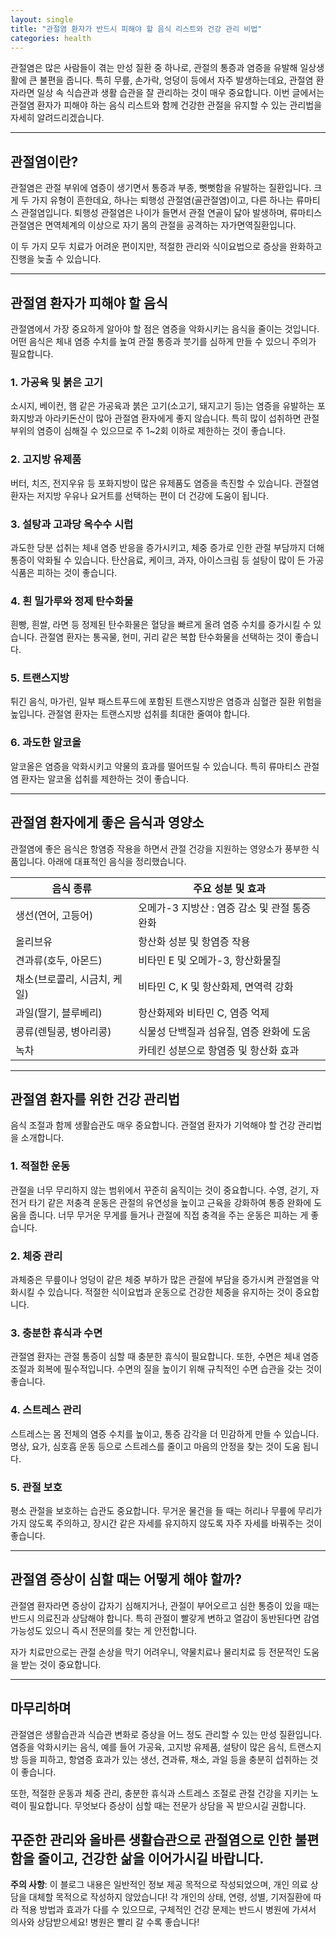 ```yaml
---
layout: single
title: "관절염 환자가 반드시 피해야 할 음식 리스트와 건강 관리 비법"
categories: health
---
```

관절염은 많은 사람들이 겪는 만성 질환 중 하나로, 관절의 통증과 염증을 유발해 일상생활에 큰 불편을 줍니다. 특히 무릎, 손가락, 엉덩이 등에서 자주 발생하는데요, 관절염 환자라면 일상 속 식습관과 생활 습관을 잘 관리하는 것이 매우 중요합니다. 이번 글에서는 관절염 환자가 피해야 하는 음식 리스트와 함께 건강한 관절을 유지할 수 있는 관리법을 자세히 알려드리겠습니다.

---

## 관절염이란?

관절염은 관절 부위에 염증이 생기면서 통증과 부종, 뻣뻣함을 유발하는 질환입니다. 크게 두 가지 유형이 흔한데요, 하나는 퇴행성 관절염(골관절염)이고, 다른 하나는 류마티스 관절염입니다. 퇴행성 관절염은 나이가 들면서 관절 연골이 닳아 발생하며, 류마티스 관절염은 면역체계의 이상으로 자기 몸의 관절을 공격하는 자가면역질환입니다.

이 두 가지 모두 치료가 어려운 편이지만, 적절한 관리와 식이요법으로 증상을 완화하고 진행을 늦출 수 있습니다.

---

## 관절염 환자가 피해야 할 음식

관절염에서 가장 중요하게 알아야 할 점은 염증을 악화시키는 음식을 줄이는 것입니다. 어떤 음식은 체내 염증 수치를 높여 관절 통증과 붓기를 심하게 만들 수 있으니 주의가 필요합니다.

### 1. 가공육 및 붉은 고기

소시지, 베이컨, 햄 같은 가공육과 붉은 고기(소고기, 돼지고기 등)는 염증을 유발하는 포화지방과 아라키돈산이 많아 관절염 환자에게 좋지 않습니다. 특히 많이 섭취하면 관절 부위의 염증이 심해질 수 있으므로 주 1~2회 이하로 제한하는 것이 좋습니다.

### 2. 고지방 유제품

버터, 치즈, 전지우유 등 포화지방이 많은 유제품도 염증을 촉진할 수 있습니다. 관절염 환자는 저지방 우유나 요거트를 선택하는 편이 더 건강에 도움이 됩니다.

### 3. 설탕과 고과당 옥수수 시럽

과도한 당분 섭취는 체내 염증 반응을 증가시키고, 체중 증가로 인한 관절 부담까지 더해 통증이 악화될 수 있습니다. 탄산음료, 케이크, 과자, 아이스크림 등 설탕이 많이 든 가공식품은 피하는 것이 좋습니다.

### 4. 흰 밀가루와 정제 탄수화물

흰빵, 흰쌀, 라면 등 정제된 탄수화물은 혈당을 빠르게 올려 염증 수치를 증가시킬 수 있습니다. 관절염 환자는 통곡물, 현미, 귀리 같은 복합 탄수화물을 선택하는 것이 좋습니다.

### 5. 트랜스지방

튀긴 음식, 마가린, 일부 패스트푸드에 포함된 트랜스지방은 염증과 심혈관 질환 위험을 높입니다. 관절염 환자는 트랜스지방 섭취를 최대한 줄여야 합니다.

### 6. 과도한 알코올

알코올은 염증을 악화시키고 약물의 효과를 떨어뜨릴 수 있습니다. 특히 류마티스 관절염 환자는 알코올 섭취를 제한하는 것이 좋습니다.

---

## 관절염 환자에게 좋은 음식과 영양소

관절염에 좋은 음식은 항염증 작용을 하면서 관절 건강을 지원하는 영양소가 풍부한 식품입니다. 아래에 대표적인 음식을 정리했습니다.

| 음식 종류       | 주요 성분 및 효과                        |
|----------------|------------------------------------|
| 생선(연어, 고등어) | 오메가-3 지방산 : 염증 감소 및 관절 통증 완화     |
| 올리브유          | 항산화 성분 및 항염증 작용                     |
| 견과류(호두, 아몬드) | 비타민 E 및 오메가-3, 항산화물질                 |
| 채소(브로콜리, 시금치, 케일) | 비타민 C, K 및 항산화제, 면역력 강화             |
| 과일(딸기, 블루베리) | 항산화제와 비타민 C, 염증 억제                    |
| 콩류(렌틸콩, 병아리콩) | 식물성 단백질과 섬유질, 염증 완화에 도움            |
| 녹차              | 카테킨 성분으로 항염증 및 항산화 효과              |

---

## 관절염 환자를 위한 건강 관리법

음식 조절과 함께 생활습관도 매우 중요합니다. 관절염 환자가 기억해야 할 건강 관리법을 소개합니다.

### 1. 적절한 운동

관절을 너무 무리하지 않는 범위에서 꾸준히 움직이는 것이 중요합니다. 수영, 걷기, 자전거 타기 같은 저충격 운동은 관절의 유연성을 높이고 근육을 강화하여 통증 완화에 도움을 줍니다. 너무 무거운 무게를 들거나 관절에 직접 충격을 주는 운동은 피하는 게 좋습니다.

### 2. 체중 관리

과체중은 무릎이나 엉덩이 같은 체중 부하가 많은 관절에 부담을 증가시켜 관절염을 악화시킬 수 있습니다. 적절한 식이요법과 운동으로 건강한 체중을 유지하는 것이 중요합니다.

### 3. 충분한 휴식과 수면

관절염 환자는 관절 통증이 심할 때 충분한 휴식이 필요합니다. 또한, 수면은 체내 염증 조절과 회복에 필수적입니다. 수면의 질을 높이기 위해 규칙적인 수면 습관을 갖는 것이 좋습니다.

### 4. 스트레스 관리

스트레스는 몸 전체의 염증 수치를 높이고, 통증 감각을 더 민감하게 만들 수 있습니다. 명상, 요가, 심호흡 운동 등으로 스트레스를 줄이고 마음의 안정을 찾는 것이 도움 됩니다.

### 5. 관절 보호

평소 관절을 보호하는 습관도 중요합니다. 무거운 물건을 들 때는 허리나 무릎에 무리가 가지 않도록 주의하고, 장시간 같은 자세를 유지하지 않도록 자주 자세를 바꿔주는 것이 좋습니다.

---

## 관절염 증상이 심할 때는 어떻게 해야 할까?

관절염 환자라면 증상이 갑자기 심해지거나, 관절이 부어오르고 심한 통증이 있을 때는 반드시 의료진과 상담해야 합니다. 특히 관절이 빨갛게 변하고 열감이 동반된다면 감염 가능성도 있으니 즉시 전문의를 찾는 게 안전합니다.

자가 치료만으로는 관절 손상을 막기 어려우니, 약물치료나 물리치료 등 전문적인 도움을 받는 것이 중요합니다.

---

## 마무리하며

관절염은 생활습관과 식습관 변화로 증상을 어느 정도 관리할 수 있는 만성 질환입니다. 염증을 악화시키는 음식, 예를 들어 가공육, 고지방 유제품, 설탕이 많은 음식, 트랜스지방 등을 피하고, 항염증 효과가 있는 생선, 견과류, 채소, 과일 등을 충분히 섭취하는 것이 좋습니다.

또한, 적절한 운동과 체중 관리, 충분한 휴식과 스트레스 조절로 관절 건강을 지키는 노력이 필요합니다. 무엇보다 증상이 심할 때는 전문가 상담을 꼭 받으시길 권합니다.

꾸준한 관리와 올바른 생활습관으로 관절염으로 인한 불편함을 줄이고, 건강한 삶을 이어가시길 바랍니다.
---

**주의 사항**: 이 블로그 내용은 일반적인 정보 제공 목적으로 작성되었으며, 개인 의료 상담을 대체할 목적으로 작성하지 않았습니다! 각 개인의 상태, 연령, 성별, 기저질환에 따라 적용 방법과 효과가 다를 수 있으므로, 구체적인 건강 문제는 반드시 병원에 가셔서 의사와 상담받으세요! 병원은 빨리 갈 수록 좋습니다!
